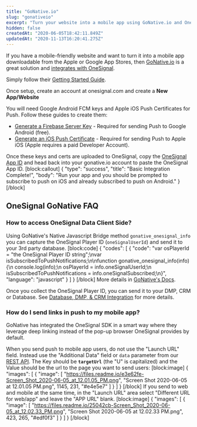 ```yaml
---
title: "GoNative.io"
slug: "gonativeio"
excerpt: "Turn your website into a mobile app using GoNative.io and OneSignal"
hidden: false
createdAt: "2020-06-05T18:42:11.849Z"
updatedAt: "2020-11-13T16:20:41.275Z"
---
```

If you have a mobile-friendly website and want to turn it into a mobile app downloadable from the Apple or Google App Stores, then [GoNative.io](https://gonative.io/) is a great solution and [integrates with OneSignal](https://docs.gonative.io/push-notifications/onesignal-push-configuration).

Simply follow their [Getting Started Guide](https://docs.gonative.io/). 

Once setup, create an account at onesignal.com and create a **New App/Website**

You will need Google Android FCM keys and Apple iOS Push Certificates for Push. Follow these guides to create them:

- [Generate a Firebase Server Key](doc:generate-a-google-server-api-key) - Required for sending Push to Google Android (free).
- [Generate an iOS Push Certificate](doc:generate-an-ios-push-certificate) - Required for sending Push to Apple iOS (Apple requires a paid Developer Account).

Once these keys and certs are uploaded to OneSignal, copy the [OneSignal App ID](doc:accounts-and-keys) and head back into your gonative.io account to paste the OneSignal App ID.
[block:callout]
{
  "type": "success",
  "title": "Basic Integration Complete!",
  "body": "Run your app and you should be prompted to subscribe to push on iOS and already subscribed to push on Android."
}
[/block]
## OneSignal GoNative FAQ

### How to access OneSignal Data Client Side?

Using GoNative's Native Javascript Bridge method `gonative_onesignal_info` you can capture the OneSignal Player ID (`oneSignalUserId`) and send it to your 3rd party database.
[block:code]
{
  "codes": [
    {
      "code": "var osPlayerId = \"the OneSignal Player ID string\";\nvar isSubscribedToPushNotifications;\n\nfunction gonative_onesignal_info(info) {\n  console.log(info);\n  osPlayerId = info.oneSignalUserId;\n  isSubscribedToPushNotifications = info.oneSignalSubscribed;\n}",
      "language": "javascript"
    }
  ]
}
[/block]
More details in [GoNative's Docs](https://docs.gonative.io/native-js-bridge/nativejs-onesignal-info).

Once you collect the OneSignal Player ID, you can send it to your DMP, CRM or Database. See [Database, DMP, & CRM Integration](doc:internal-database-crm) for more details.

### How do I send links in push to my mobile app?

GoNative has integrated the OneSignal SDK in a smart way where they leverage deep linking instead of the pop-up browser OneSignal provides by default.

When you send push to mobile app users, do not use the "Launch URL" field. Instead use the "Additional Data" field or `data` parameter from our [REST API](doc:api-reference). The Key should be **`targetUrl`** (the "U" is capitalized) and the Value should be the url to the page you want to send users:
[block:image]
{
  "images": [
    {
      "image": [
        "https://files.readme.io/e3e62fe-Screen_Shot_2020-06-05_at_12.01.05_PM.png",
        "Screen Shot 2020-06-05 at 12.01.05 PM.png",
        1145,
        231,
        "#e4e5e7"
      ]
    }
  ]
}
[/block]
If you send to web and mobile at the same time, in the "Launch URL" area select "Different URL for web/app" and leave the "APP URL" blank.
[block:image]
{
  "images": [
    {
      "image": [
        "https://files.readme.io/25042cb-Screen_Shot_2020-06-05_at_12.02.33_PM.png",
        "Screen Shot 2020-06-05 at 12.02.33 PM.png",
        423,
        265,
        "#edf0f3"
      ]
    }
  ]
}
[/block]